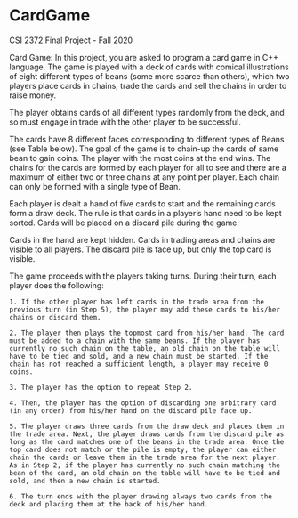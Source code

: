 # CardGame
 CSI 2372 Final Project - Fall 2020

Card Game:
In this project, you are asked to program a card game in C++ language. The game is played with a deck of cards with comical illustrations of eight different types of beans (some more scarce than others), which two players place cards in chains, trade the cards and sell the chains in order to raise money.
 
The player obtains cards of all different types randomly from the deck, and so must engage in trade with the other player to be successful.

The cards have 8 different faces corresponding to different types of Beans (see Table below). The goal of the game is to chain-up the cards of same bean to gain coins. The player with the most coins at the end wins. The chains for the cards are formed by each player for all to see and there are a maximum of either two or three chains at any point per player. Each chain can only be formed with a single type of Bean.

Each player is dealt a hand of five cards to start and the remaining cards form a draw deck. The rule is that cards in a player’s hand need to be kept sorted. Cards will be placed on a discard pile during the game.

Cards in the hand are kept hidden. Cards in trading areas and chains are visible to all players. The discard pile is face up, but only the top card is visible.

The game proceeds with the players taking turns. During their turn, each player does the following:
    
    1. If the other player has left cards in the trade area from the previous turn (in Step 5), the player may add these cards to his/her chains or discard them.

    2. The player then plays the topmost card from his/her hand. The card must be added to a chain with the same beans. If the player has currently no such chain on the table, an old chain on the table will have to be tied and sold, and a new chain must be started. If the chain has not reached a sufficient length, a player may receive 0 coins.

    3. The player has the option to repeat Step 2.

    4. Then, the player has the option of discarding one arbitrary card (in any order) from his/her hand on the discard pile face up.

    5. The player draws three cards from the draw deck and places them in the trade area. Next, the player draws cards from the discard pile as long as the card matches one of the beans in the trade area. Once the top card does not match or the pile is empty, the player can either chain the cards or leave them in the trade area for the next player. As in Step 2, if the player has currently no such chain matching the bean of the card, an old chain on the table will have to be tied and sold, and then a new chain is started.

    6. The turn ends with the player drawing always two cards from the deck and placing them at the back of his/her hand.
